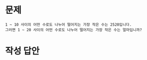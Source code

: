 # 문제
~~~
1 ~ 10 사이의 어떤 수로도 나누어 떨어지는 가장 작은 수는 2520입니다.
그러면 1 ~ 20 사이의 어떤 수로도 나누어 떨어지는 가장 작은 수는 얼마입니까?
~~~
# 작성 답안
~~~python
~~~
